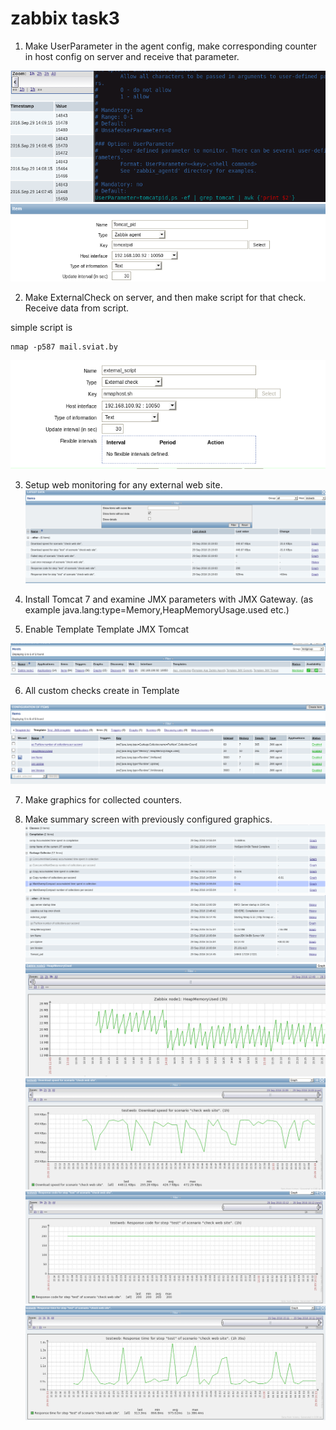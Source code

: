 # zabbix task3
1. Make UserParameter in the agent config, make corresponding counter in host config on server and receive that parameter. 

![](https://github.com/alekskar/zabbix/blob/task3/resources/zabbix3_one.png)
![](https://github.com/alekskar/zabbix/blob/task3/resources/zabbix3_one_pids.png)

2. Make ExternalCheck on server, and then make script for that check. Receive data from script.

simple script is
```
nmap -p587 mail.sviat.by
```

![](https://github.com/alekskar/zabbix/blob/task3/resources/zabbix3_external_script_create.png)

3. Setup web monitoring for any external web site.
![](https://github.com/alekskar/zabbix/blob/task3/resources/zabbix3_web.png)

4. Install Tomcat 7 and examine JMX parameters with JMX Gateway. (as example java.lang:type=Memory,HeapMemoryUsage.used etc.)
5. Enable Template Template JMX Tomcat

![](https://github.com/alekskar/zabbix/blob/task3/resources/zabbix3_jmx.png)

6. All custom checks create in Template

![](https://github.com/alekskar/zabbix/blob/task3/resources/zabbix3_my_template.png)

7. Make graphics for collected counters.

8. Make summary screen with previously configured graphics.
![](https://github.com/alekskar/zabbix/blob/task3/resources/zabbix3_jmx_items.png)
![](https://github.com/alekskar/zabbix/blob/task3/resources/zabbix3_results_monitoring.png)
![](https://github.com/alekskar/zabbix/blob/task3/resources/zabbix3_heap_memory_custom.png)
![](https://github.com/alekskar/zabbix/blob/task3/resources/zabbix3__web_download_speed.png)
![](https://github.com/alekskar/zabbix/blob/task3/resources/Zabbix3_web_200ok.png)
![](https://github.com/alekskar/zabbix/blob/task3/resources/zabbix3_web_responce.png)
